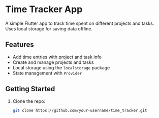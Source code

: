 # Time Tracker App

A simple Flutter app to track time spent on different projects and tasks. Uses local storage for saving data offline.

## Features

- Add time entries with project and task info
- Create and manage projects and tasks
- Local storage using the `localstorage` package
- State management with `Provider`

## Getting Started

1. Clone the repo:
   ```bash
   git clone https://github.com/your-username/time_tracker.git
